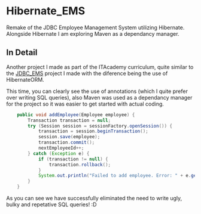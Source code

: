# Hibernate_EMS
Remake of the JDBC Employee Management System utilizing Hibernate. Alongside Hibernate I am exploring Maven as a dependancy manager.

## In Detail
Another project I made as part of the ITAcademy curriculum, quite similar to the [JDBC_EMS](https://github.com/lxdain/JDBC_EMS/) project I made with the diference being the use of HibernateORM.

This time, you can clearly see the use of annotations (which I quite prefer over writing SQL queries), also Maven was used as a dependancy manager for the project so it was easier to get started with actual coding.
```java
    public void addEmployee(Employee employee) {
        Transaction transaction = null;
        try (Session session = sessionFactory.openSession()) {
            transaction = session.beginTransaction();
            session.save(employee);
            transaction.commit();
            nextEmployeeId++;
        } catch (Exception e) {
            if (transaction != null) {
                transaction.rollback();
            }
            System.out.println("Failed to add employee. Error: " + e.getMessage());
        }
    }
```
As you can see we have successfully eliminated the need to write ugly, bulky and repetative SQL queries! :D
